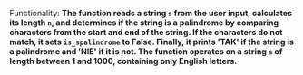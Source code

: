 Functionality: **The function reads a string `s` from the user input, calculates its length `n`, and determines if the string is a palindrome by comparing characters from the start and end of the string. If the characters do not match, it sets `is_spalindrome` to False. Finally, it prints 'TAK' if the string is a palindrome and 'NIE' if it is not. The function operates on a string `s` of length between 1 and 1000, containing only English letters.**